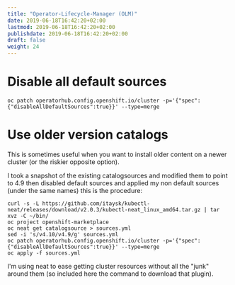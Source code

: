 ```yaml
---
title: "Operator-Lifecycle-Manager (OLM)"
date: 2019-06-18T16:42:20+02:00
lastmod: 2019-06-18T16:42:20+02:00
publishdate: 2019-06-18T16:42:20+02:00
draft: false
weight: 24
---
```


# Disable all default sources

```
oc patch operatorhub.config.openshift.io/cluster -p='{"spec":{"disableAllDefaultSources":true}}' --type=merge
```

# Use older version catalogs

This is sometimes useful when you want to install older content on a newer cluster (or the riskier opposite option).

I took a snapshot of the existing catalogsources
and modified them to point to 4.9
then disabled default sources
and applied my non default sources (under the same names) this is the procedure:

```
curl -s -L https://github.com/itaysk/kubectl-neat/releases/download/v2.0.3/kubectl-neat_linux_amd64.tar.gz | tar xvz -C ~/bin/
oc project openshift-marketplace
oc neat get catalogsource > sources.yml
sed -i 's/v4.10/v4.9/g' sources.yml
oc patch operatorhub.config.openshift.io/cluster -p='{"spec":{"disableAllDefaultSources":true}}' --type=merge
oc apply -f sources.yml
```

I'm using neat to ease getting cluster resources without all the "junk" around them (so included here the command to download that plugin).

